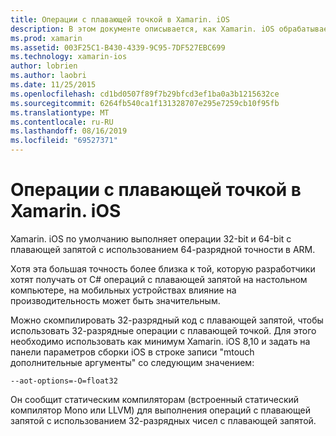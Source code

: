 ```yaml
---
title: Операции с плавающей точкой в Xamarin. iOS
description: В этом документе описывается, как Xamarin. iOS обрабатывает операции с плавающей запятой 32-разрядной и 64-разрядной точности и обсуждает связанные с производительностью последствия.
ms.prod: xamarin
ms.assetid: 003F25C1-B430-4339-9C95-7DF527EBC699
ms.technology: xamarin-ios
author: lobrien
ms.author: laobri
ms.date: 11/25/2015
ms.openlocfilehash: cd1bd0507f89f7b29bfcd3ef1ba0a3b1215632ce
ms.sourcegitcommit: 6264fb540ca1f131328707e295e7259cb10f95fb
ms.translationtype: MT
ms.contentlocale: ru-RU
ms.lasthandoff: 08/16/2019
ms.locfileid: "69527371"
---
```

# <a name="floating-point-operations-in-xamarinios"></a>Операции с плавающей точкой в Xamarin. iOS

Xamarin. iOS по умолчанию выполняет операции 32-bit и 64-bit с плавающей запятой с использованием 64-разрядной точности в ARM.  

Хотя эта большая точность более близка к той, которую разработчики хотят получать от C# операций с плавающей запятой на настольном компьютере, на мобильных устройствах влияние на производительность может быть значительным.

Можно скомпилировать 32-разрядный код с плавающей запятой, чтобы использовать 32-разрядные операции с плавающей точкой.  Для этого необходимо использовать как минимум Xamarin. iOS 8,10 и задать на панели параметров сборки iOS в строке записи "mtouch дополнительные аргументы" со следующим значением:

```
--aot-options=-O=float32
```

Он сообщит статическим компиляторам (встроенный статический компилятор Mono или LLVM) для выполнения операций с плавающей запятой с использованием 32-разрядных чисел с плавающей запятой.
